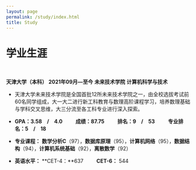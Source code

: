 ```yaml
---
layout: page
permalink: /study/index.html
title: Study
---
```


# 学业生涯
<br>

**天津大学（本科）**  **2021年09月—至今**  **未来技术学院**  **计算机科学与技术**
- 天津大学未来技术学院是全国首批12所未来技术学院之一，由全校选拔考试前60名同学组成，大一大二进行新工科教育与数理高阶课程学习，培养数理基础与学科交叉思维，大三分流至各工科专业进行深入探索。

- **GPA：3.58&emsp;/&emsp;4.0** &emsp;&emsp; **成绩：87.75** &emsp;&emsp; **排名：9&emsp;/&emsp;53** &emsp;&emsp; **专业排名：5&emsp;/&emsp;18**

- **专业课程：** **数学分析C**（97），**数据库原理**（95），**计算机网络**（95），**数据结构**（94），**计算机系统基础**（92），**离散数学**（92）

- **英语水平：** **CET-4：**637 &emsp;&emsp; **CET-6：** 544